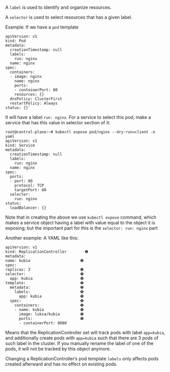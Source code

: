 A `label` is used to identify and organize resources.

A `selector` is used to select resources that has a given label.

Example: If we have a `pod` template

```
apiVersion: v1
kind: Pod
metadata:
  creationTimestamp: null
  labels:
    run: nginx
  name: nginx
spec:
  containers:
  - image: nginx
    name: nginx
    ports:
    - containerPort: 80
    resources: {}
  dnsPolicy: ClusterFirst
  restartPolicy: Always
status: {}`
```
It will have a label `run: nginx`. For a service to select this pod, make a service that has this value in selector section of it:

```
root@control-plane:~# kubectl expose pod/nginx --dry-run=client -o yaml
apiVersion: v1
kind: Service
metadata:
  creationTimestamp: null
  labels:
    run: nginx
  name: nginx
spec:
  ports:
  - port: 80
    protocol: TCP
    targetPort: 80
  selector:
    run: nginx
status:
  loadBalancer: {}
```

Note that in creating the above we use `kubectl expose` command, which makes a service object having a label with value equal to the object it is exposing; but the important part for this is the `selector: run: nginx` part

Another example: A YAML like this:
  ```
  apiVersion: v1
kind: ReplicationController        ❶
metadata:
  name: kubia                      ❷
spec:
  replicas: 3                      ❸
  selector:                        ❹
    app: kubia                     ❹
  template:                        ❺
    metadata:                      ❺
      labels:                      ❺
        app: kubia                 ❺
    spec:                          ❺
      containers:                  ❺
      - name: kubia                ❺
        image: luksa/kubia         ❺
        ports:                     ❺
        - containerPort: 8080
  ```

  Means that the ReplicationController set will track pods with label `app=kubia`, and additionally create pods with `app=kubia` such that there are 3 pods of such label in the cluster. If you manually rename the label of one of the pods, it will not be tracked by this object anymore.

  Changing a ReplicationController’s pod template `labels` only affects pods created afterward and has no effect on existing pods.
